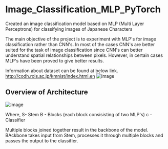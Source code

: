# Image_Classification_MLP_PyTorch
Created an image classification model based on MLP (Multi Layer Perceptrons) for classifying images of Japanese Characters

The main objective of the project is to experiment with MLP's for image classification rather than CNN's. In most of the cases CNN's are better suited for the task of image classification since CNN's can better understand spatial relationships between pixels. However, in certain cases MLP's have been proved to give better results.

Information about dataset can be found at below link.
http://codh.rois.ac.jp/kmnist/index.html.en
![image](https://user-images.githubusercontent.com/102705658/230982773-cadcd5f6-207a-4945-9570-c7697dd63c12.png)


## Overview of Architecture

![image](https://user-images.githubusercontent.com/102705658/230982909-dc461661-ca08-4855-8443-14641df96471.png)

Where, S- Stem
       B - Blocks (each block consisisting of two MLP's)
       c - Classifier
       
Multiple blocks joined together result in the backbone of the model. BAckbone takes input from Stem, processes it through multiple blocks and passes the output to the classifier.

